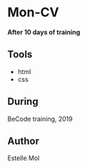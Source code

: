 # Mon-CV

**After 10 days of training**

## Tools
* html
* css

## During
BeCode training, 2019

## Author
Estelle Mol
